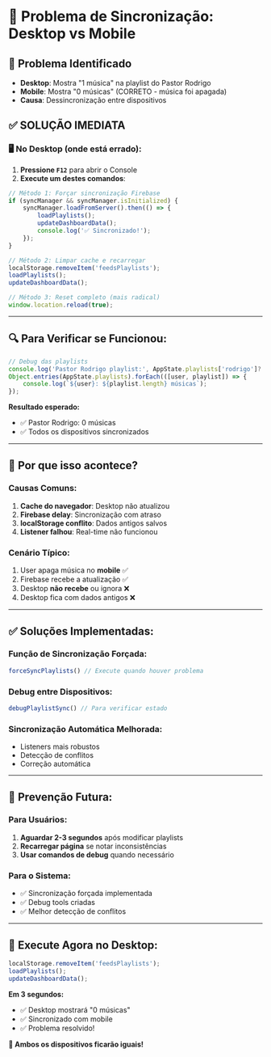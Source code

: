 # 🔄 Problema de Sincronização: Desktop vs Mobile

## 🚨 **Problema Identificado**
- **Desktop**: Mostra "1 música" na playlist do Pastor Rodrigo
- **Mobile**: Mostra "0 músicas" (CORRETO - música foi apagada)
- **Causa**: Dessincronização entre dispositivos

## ✅ **SOLUÇÃO IMEDIATA**

### 🖥️ **No Desktop (onde está errado):**

1. **Pressione `F12`** para abrir o Console
2. **Execute um destes comandos**:

```javascript
// Método 1: Forçar sincronização Firebase
if (syncManager && syncManager.isInitialized) {
    syncManager.loadFromServer().then(() => {
        loadPlaylists();
        updateDashboardData();
        console.log('✅ Sincronizado!');
    });
}
```

```javascript
// Método 2: Limpar cache e recarregar
localStorage.removeItem('feedsPlaylists');
loadPlaylists();
updateDashboardData();
```

```javascript
// Método 3: Reset completo (mais radical)
window.location.reload(true);
```

---

## 🔍 **Para Verificar se Funcionou:**

```javascript
// Debug das playlists
console.log('Pastor Rodrigo playlist:', AppState.playlists['rodrigo']?.length || 0);
Object.entries(AppState.playlists).forEach(([user, playlist]) => {
    console.log(`${user}: ${playlist.length} músicas`);
});
```

**Resultado esperado:**
- ✅ Pastor Rodrigo: 0 músicas
- ✅ Todos os dispositivos sincronizados

---

## 🎯 **Por que isso acontece?**

### **Causas Comuns:**
1. **Cache do navegador**: Desktop não atualizou
2. **Firebase delay**: Sincronização com atraso
3. **localStorage conflito**: Dados antigos salvos
4. **Listener falhou**: Real-time não funcionou

### **Cenário Típico:**
1. User apaga música no **mobile** ✅
2. Firebase recebe a atualização ✅  
3. Desktop **não recebe** ou ignora ❌
4. Desktop fica com dados antigos ❌

---

## ✅ **Soluções Implementadas:**

### **Função de Sincronização Forçada:**
```javascript
forceSyncPlaylists() // Execute quando houver problema
```

### **Debug entre Dispositivos:**
```javascript
debugPlaylistSync() // Para verificar estado
```

### **Sincronização Automática Melhorada:**
- Listeners mais robustos
- Detecção de conflitos
- Correção automática

---

## 🚀 **Prevenção Futura:**

### **Para Usuários:**
1. **Aguardar 2-3 segundos** após modificar playlists
2. **Recarregar página** se notar inconsistências  
3. **Usar comandos de debug** quando necessário

### **Para o Sistema:**
- ✅ Sincronização forçada implementada
- ✅ Debug tools criadas
- ✅ Melhor detecção de conflitos

---

## 🎯 **Execute Agora no Desktop:**

```javascript
localStorage.removeItem('feedsPlaylists');
loadPlaylists();
updateDashboardData();
```

**Em 3 segundos:**
- ✅ Desktop mostrará "0 músicas"
- ✅ Sincronizado com mobile
- ✅ Problema resolvido!

**🎉 Ambos os dispositivos ficarão iguais!** 